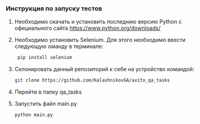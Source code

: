 ### **Инструкция по запуску тестов**

1. Необходимо скачать и установить последнию версию Python c официального сайта https://www.python.org/downloads/
   

2. Необходимо установить Selenium. Для этого необходимо ввести следующую оманду в терминале:
   ```sh
    pip install selenium
   ```

3. Склонировать данный репозиторий к себе на устройство командой:
    ```sh
    git clone https://github.com/KalashnikovGA/avito_qa_tasks
    ```
4. Перейти в папку qa_tasks
5. Запустить файл main.py
    ```sh
    python main.py
    ```